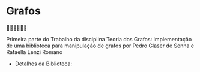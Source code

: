 # Grafos 
👩🏽‍💻👨🏻‍💻

Primeira parte do Trabalho da disciplina Teoria dos Grafos:
Implementação de uma biblioteca para manipulação de grafos por Pedro Glaser de Senna e Rafaella Lenzi Romano

- Detalhes da Biblioteca:

